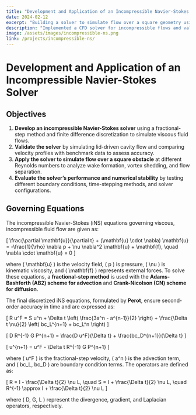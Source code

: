 ```yaml
---
title: "Development and Application of an Incompressible Navier-Stokes Solver"
date: 2024-02-12
excerpt: "Building a solver to simulate flow over a square geometry using the Incompressible Navier-Stokes equations."
description: "Implemented a CFD solver for incompressible flows and validated results for flow over a square obstacle."
image: /assets/images/incompressible-ns.png
link: /projects/incompressible-ns/
---
```


# Development and Application of an Incompressible Navier-Stokes Solver

## **Objectives**
1. **Develop an incompressible Navier-Stokes solver** using a fractional-step method and finite difference discretization to simulate viscous fluid flows.  
2. **Validate the solver** by simulating lid-driven cavity flow and comparing velocity profiles with benchmark data to assess accuracy.  
3. **Apply the solver to simulate flow over a square obstacle** at different Reynolds numbers to analyze wake formation, vortex shedding, and flow separation.  
4. **Evaluate the solver’s performance and numerical stability** by testing different boundary conditions, time-stepping methods, and solver configurations.  

## **Governing Equations**  
The incompressible Navier-Stokes (iNS) equations governing viscous, incompressible fluid flow are given as:  

\[
\frac{\partial \mathbf{u}}{\partial t} + (\mathbf{u} \cdot \nabla) \mathbf{u} = -\frac{1}{\rho} \nabla p + \nu \nabla^2 \mathbf{u} + \mathbf{f}, \quad \nabla \cdot \mathbf{u} = 0
\]

where \( \mathbf{u} \) is the velocity field, \( p \) is pressure, \( \nu \) is kinematic viscosity, and \( \mathbf{f} \) represents external forces. To solve these equations, a **fractional-step method** is used with the **Adams-Bashforth (AB2) scheme for advection** and **Crank-Nicolson (CN) scheme for diffusion**.

The final discretized iNS equations, formulated by **Perot**, ensure second-order accuracy in time and are expressed as:

\[
R u^F = S u^n + \Delta t \left( \frac{3a^n - a^{n-1}}{2} \right) + \frac{\Delta t \nu}{2} \left( bc_L^{n+1} + bc_L^n \right)
\]

\[
D R^{-1} G P^{n+1} = \frac{D u^F}{\Delta t} + \frac{bc_D^{n+1}}{\Delta t}
\]

\[
u^{n+1} = u^F - \Delta t R^{-1} G P^{n+1}
\]

where \( u^F \) is the fractional-step velocity, \( a^n \) is the advection term, and \( bc_L, bc_D \) are boundary condition terms. The operators are defined as:

\[
R = I - \frac{\Delta t}{2} \nu L, \quad S = I + \frac{\Delta t}{2} \nu L, \quad R^{-1} \approx I + \frac{\Delta t}{2} \nu L
\]

where \( D, G, L \) represent the divergence, gradient, and Laplacian operators, respectively.
